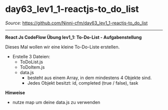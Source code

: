 # day63_lev1_1-reactjs-to_do_list

_Source:_ https://github.com/Ninni-cfm/day63_lev1_1-reactjs-to_do_list

---

**React Js CodeFlow Übung lev1_1: To-Do-List - Aufgabenstellung**

Dieses Mal wollen wir eine kleine To-Do-Liste erstellen.

-   Erstelle 3 Dateien:
    -   ToDoList.js
    -   ToDoItem.js
    -   data.js
        -   besteht aus einem Array, in dem mindestens 4 Objekte sind.
        -   Jedes Objekt besitzt: id, completed (true / false), task

**Hinweise**

-   nutze map um deine data.js zu verwenden
